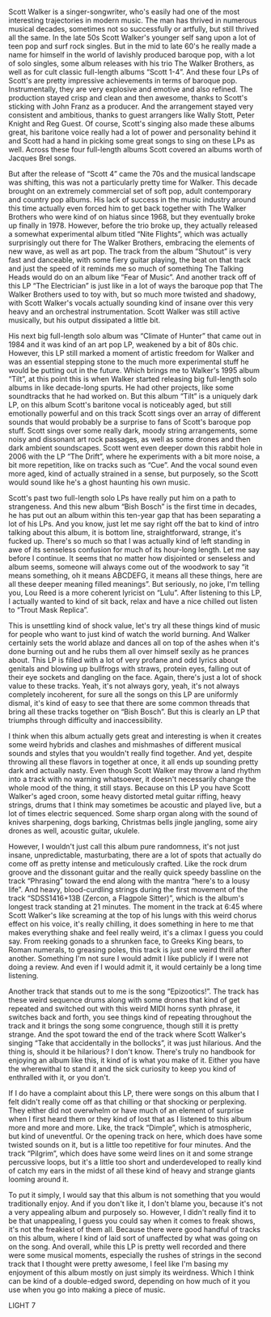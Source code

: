 Scott Walker is a singer-songwriter, who's easily had one of the most interesting trajectories in modern music. The man has thrived in numerous musical decades, sometimes not so successfully or artfully, but still thrived all the same. In the late 50s Scott Walker's younger self sang upon a lot of teen pop and surf rock singles. But in the mid to late 60's he really made a name for himself in the world of lavishly produced baroque pop, with a lot of solo singles, some album releases with his trio The Walker Brothers, as well as for cult classic full-length albums “Scott 1-4”. And these four LPs of Scott's are pretty impressive achievements in terms of baroque pop. Instrumentally, they are very explosive and emotive and also refined. The production stayed crisp and clean and then awesome, thanks to Scott's sticking with John Franz as a producer. And the arrangement stayed very consistent and ambitious, thanks to guest arrangers like Wally Stott, Peter Knight and Reg Guest. Of course, Scott's singing also made these albums great, his baritone voice really had a lot of power and personality behind it and Scott had a hand in picking some great songs to sing on these LPs as well. Across these four full-length albums Scott covered an albums worth of Jacques Brel songs.

But after the release of “Scott 4” came the 70s and the musical landscape was shifting, this was not a particularly pretty time for Walker. This decade brought on an extremely commercial set of soft pop, adult contemporary and country pop albums. His lack of success in the music industry around this time actually even forced him to get back together with The Walker Brothers who were kind of on hiatus since 1968, but they eventually broke up finally in 1978. However, before the trio broke up, they actually released a somewhat experimental album titled “Nite Flights”, which was actually surprisingly out there for The Walker Brothers, embracing the elements of new wave, as well as art pop. The track from the album “Shutout” is very fast and danceable, with some fiery guitar playing, the beat on that track and just the speed of it reminds me so much of something The Talking Heads would do on an album like “Fear of Music”. And another track off of this LP “The Electrician” is just like in a lot of ways the baroque pop that The Walker Brothers used to toy with, but so much more twisted and shadowy, with Scott Walker's vocals actually sounding kind of insane over this very heavy and an orchestral instrumentation. Scott Walker was still active musically, but his output dissipated a little bit.

His next big full-length solo album was “Climate of Hunter” that came out in 1984 and it was kind of an art pop LP, weakened by a bit of 80s chic. However, this LP still marked a moment of artistic freedom for Walker and was an essential stepping stone to the much more experimental stuff he would be putting out in the future. Which brings me to Walker's 1995 album “Tilt”, at this point this is when Walker started releasing big full-length solo albums in like decade-long spurts. He had other projects, like some soundtracks that he had worked on. But this album “Tilt” is a uniquely dark LP, on this album Scott's baritone vocal is noticeably aged, but still emotionally powerful and on this track Scott sings over an array of different sounds that would probably be a surprise to fans of Scott's baroque pop stuff. Scott sings over some really dark, moody string arrangements, some noisy and dissonant art rock passages, as well as some drones and then dark ambient soundscapes. Scott went even deeper down this rabbit hole in 2006 with the LP “The Drift”, where he experiments with a bit more noise, a bit more repetition, like on tracks such as “Cue”. And the vocal sound even more aged, kind of actually strained in a sense, but purposely, so the Scott would sound like he's a ghost haunting his own music.

Scott's past two full-length solo LPs have really put him on a path to strangeness. And this new album “Bish Bosch” is the first time in decades, he has put out an album within this ten-year gap that has been separating a lot of his LPs. And you know, just let me say right off the bat to kind of intro talking about this album, it is bottom line, straightforward, strange, it's fucked up. There's so much so that I was actually kind of left standing in awe of its senseless confusion for much of its hour-long length. Let me say before I continue. It seems that no matter how disjointed or senseless and album seems, someone will always come out of the woodwork to say “it means something, oh it means ABCDEFG, it means all these things, here are all these deeper meaning filled meanings”. But seriously, no joke, I'm telling you, Lou Reed is a more coherent lyricist on “Lulu”. After listening to this LP, I actually wanted to kind of sit back, relax and have a nice chilled out listen to “Trout Mask Replica”.

This is unsettling kind of shock value, let's try all these things kind of music for people who want to just kind of watch the world burning. And Walker certainly sets the world ablaze and dances all on top of the ashes when it's done burning out and he rubs them all over himself sexily as he prances about. This LP is filled with a lot of very profane and odd lyrics about genitals and blowing up bullfrogs with straws, protein eyes, falling out of their eye sockets and dangling on the face. Again, there's just a lot of shock value to these tracks. Yeah, it's not always gory, yeah, it's not always completely incoherent, for sure all the songs on this LP are uniformly dismal, it's kind of easy to see that there are some common threads that bring all these tracks together on “Bish Bosch”. But this is clearly an LP that triumphs through difficulty and inaccessibility.

I think when this album actually gets great and interesting is when it creates some weird hybrids and clashes and mishmashes of different musical sounds and styles that you wouldn't really find together. And yet, despite throwing all these flavors in together at once, it all ends up sounding pretty dark and actually nasty. Even though Scott Walker may throw a land rhythm into a track with no warning whatsoever, it doesn't necessarily change the whole mood of the thing, it still stays. Because on this LP you have Scott Walker's aged croon, some heavy distorted metal guitar riffing, heavy strings, drums that I think may sometimes be acoustic and played live, but a lot of times electric sequenced. Some sharp organ along with the sound of knives sharpening, dogs barking, Christmas bells jingle jangling, some airy drones as well, acoustic guitar, ukulele.

However, I wouldn't just call this album pure randomness, it's not just insane, unpredictable, masturbating, there are a lot of spots that actually do come off as pretty intense and meticulously crafted. Like the rock drum groove and the dissonant guitar and the really quick speedy bassline on the track “Phrasing” toward the end along with the mantra “here's to a lousy life”. And heavy, blood-curdling strings during the first movement of the track “SDSS1416+13B (Zercon, a Flagpole Sitter)”, which is the album's longest track standing at 21 minutes. The moment in the track at 6:45 where Scott Walker's like screaming at the top of his lungs with this weird chorus effect on his voice, it's really chilling, it does something in here to me that makes everything shake and feel really weird, it's a climax I guess you could say. From reeking gonads to a shrunken face, to Greeks King bears, to Roman numerals, to greasing poles, this track is just one weird thrill after another. Something I'm not sure I would admit I like publicly if I were not doing a review. And even if I would admit it, it would certainly be a long time listening.

Another track that stands out to me is the song “Epizootics!”. The track has these weird sequence drums along with some drones that kind of get repeated and switched out with this weird MIDI horns synth phrase, it switches back and forth, you see things kind of repeating throughout the track and it brings the song some congruence, though still it is pretty strange. And the spot toward the end of the track where Scott Walker's singing “Take that accidentally in the bollocks”, it was just hilarious. And the thing is, should it be hilarious? I don't know. There's truly no handbook for enjoying an album like this, it kind of is what you make of it. Either you have the wherewithal to stand it and the sick curiosity to keep you kind of enthralled with it, or you don't.

If I do have a complaint about this LP, there were songs on this album that I felt didn't really come off as that chilling or that shocking or perplexing. They either did not overwhelm or have much of an element of surprise when I first heard them or they kind of lost that as I listened to this album more and more and more. Like, the track “Dimple”, which is atmospheric, but kind of uneventful. Or the opening track on here, which does have some twisted sounds on it, but is a little too repetitive for four minutes. And the track “Pilgrim”, which does have some weird lines on it and some strange percussive loops, but it's a little too short and underdeveloped to really kind of catch my ears in the midst of all these kind of heavy and strange giants looming around it.

To put it simply, I would say that this album is not something that you would traditionally enjoy. And if you don't like it, I don't blame you, because it's not a very appealing album and purposely so. However, I didn't really find it to be that unappealing, I guess you could say when it comes to freak shows, it's not the freakiest of them all. Because there were good handful of tracks on this album, where I kind of laid sort of unaffected by what was going on on the song. And overall, while this LP is pretty well recorded and there were some musical moments, especially the rushes of strings in the second track that I thought were pretty awesome, I feel like I'm basing my enjoyment of this album mostly on just simply its weirdness. Which I think can be kind of a double-edged sword, depending on how much of it you use when you go into making a piece of music.

LIGHT 7
